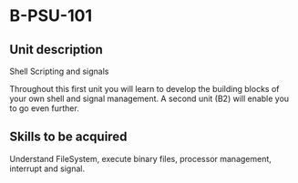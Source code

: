 # B-PSU-101

## Unit description

Shell Scripting and signals

Throughout this first unit you will learn to develop the building blocks of your own shell and signal management. A second unit (B2) will enable you to go even further.

## Skills to be acquired

Understand FileSystem, execute binary files, processor management, interrupt and signal.